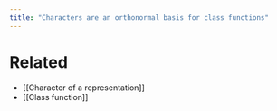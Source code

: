 ```yaml
---
title: "Characters are an orthonormal basis for class functions"
---
```


# Related
- [[Character of a representation]]
- [[Class function]]